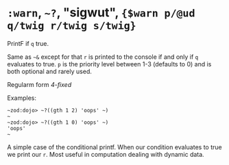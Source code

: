 # `:warn`, `~?`, "sigwut", `{$warn p/@ud q/twig r/twig s/twig}`

PrintF if `q` true.

Same as `~&` except for that `r` is printed to the console if and only
if `q` evaluates to true. `p` is the priority level between 1-3 (defaults to 0) and is both optional and rarely used.

Regularm form *4-fixed*

Examples:

    ~zod:dojo> ~?((gth 1 2) 'oops' ~)
    ~
    ~zod:dojo> ~?((gth 1 0) 'oops' ~)
    'oops'
    ~

A simple case of the conditional printf. When our condition evaluates to
true we print our `r`. Most useful in computation dealing with dynamic
data.
